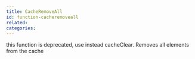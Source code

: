 ```yaml
---
title: CacheRemoveAll
id: function-cacheremoveall
related:
categories:
---
```


this function is deprecated, use instead cacheClear. Removes all elements from the cache
